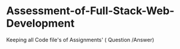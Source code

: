# Assessment-of-Full-Stack-Web-Development
Keeping all Code file's of Assignments' ( Question /Answer) 
